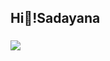 <h2 align="left">Hi👋!Sadayana</h2>

###
![](https://github-readme-stats.vercel.app/api/top-langs/?username=keithv0&theme=merko&hide_border=true&include_all_commits=false&count_private=false&layout=compact)

<!-- Proudly created with GPRM ( https://gprm.itsvg.in ) -->
